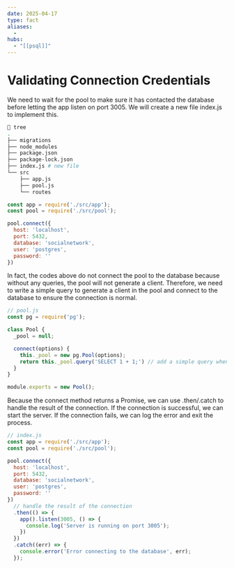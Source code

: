 ```yaml
---
date: 2025-04-17
type: fact
aliases:
  -
hubs:
  - "[[psql]]"
---
```


# Validating Connection Credentials

We need to wait for the pool to make sure it has contacted the database before letting the app listen on port 3005. We will create a new file index.js to implement this.

```sh
 tree
.
├── migrations
├── node_modules
├── package.json
├── package-lock.json
├── index.js # new file
└── src
    ├── app.js
    ├── pool.js
    └── routes
```

```js
const app = require('./src/app');
const pool = require('./src/pool');

pool.connect({
  host: 'localhost',
  port: 5432,
  database: 'socialnetwork',
  user: 'postgres',
  password: ''
})
```

In fact, the codes above do not connect the pool to the database because without any queries, the pool will not generate a client. Therefore, we need to write a simple query to generate a client in the pool and connect to the database to ensure the connection is normal.

```js
// pool.js
const pg = require('pg');

class Pool {
  _pool = null;

  connect(options) {
    this._pool = new pg.Pool(options);
    return this._pool.query('SELECT 1 + 1;') // add a simple query when connecting, this will return a Promise
  }
}

module.exports = new Pool();
```

Because the connect method returns a Promise, we can use .then/.catch to handle the result of the connection. If the connection is successful, we can start the server. If the connection fails, we can log the error and exit the process.

```js
// index.js
const app = require('./src/app');
const pool = require('./src/pool');

pool.connect({
  host: 'localhost',
  port: 5432,
  database: 'socialnetwork',
  user: 'postgres',
  password: ''
})
  // handle the result of the connection
  .then(() => {
    app().listen(3005, () => {
      console.log('Server is running on port 3005');
    })
  })
  .catch((err) => {
    console.error('Error connecting to the database', err);
  });
```

